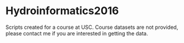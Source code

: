 # Hydroinformatics2016
Scripts created for a course at USC. Course datasets are not provided, please contact me if you are interested in getting the data.
